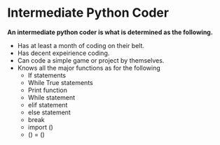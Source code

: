 # Intermediate Python Coder

**An intermediate python coder is what is determined as the following.**

- Has at least a month of coding on their belt.
- Has decent expeirience coding.
- Can code a simple game or project by themselves.
- Knows all the major functions as for the following
   - If statements
   - While True statements
   - Print function
   - While statement
   - elif statement
   - else statement
   - break
   - import ()
   - () = ()

